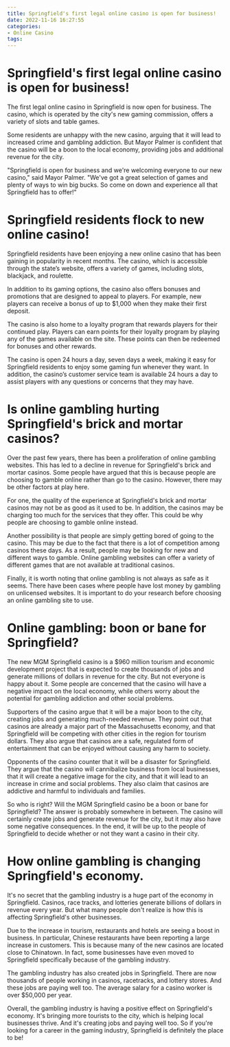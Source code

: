 ```yaml
---
title: Springfield's first legal online casino is open for business!
date: 2022-11-16 16:27:55
categories:
- Online Casino
tags:
---
```



#  Springfield's first legal online casino is open for business!

The first legal online casino in Springfield is now open for business. The casino, which is operated by the city's new gaming commission, offers a variety of slots and table games.

Some residents are unhappy with the new casino, arguing that it will lead to increased crime and gambling addiction. But Mayor Palmer is confident that the casino will be a boon to the local economy, providing jobs and additional revenue for the city.

"Springfield is open for business and we're welcoming everyone to our new casino," said Mayor Palmer. "We've got a great selection of games and plenty of ways to win big bucks. So come on down and experience all that Springfield has to offer!"

#  Springfield residents flock to new online casino!

 Springfield residents have been enjoying a new online casino that has been gaining in popularity in recent months. The casino, which is accessible through the state’s website, offers a variety of games, including slots, blackjack, and roulette.

In addition to its gaming options, the casino also offers bonuses and promotions that are designed to appeal to players. For example, new players can receive a bonus of up to $1,000 when they make their first deposit.

The casino is also home to a loyalty program that rewards players for their continued play. Players can earn points for their loyalty program by playing any of the games available on the site. These points can then be redeemed for bonuses and other rewards.

The casino is open 24 hours a day, seven days a week, making it easy for Springfield residents to enjoy some gaming fun whenever they want. In addition, the casino’s customer service team is available 24 hours a day to assist players with any questions or concerns that they may have.

#  Is online gambling hurting Springfield's brick and mortar casinos?

Over the past few years, there has been a proliferation of online gambling websites. This has led to a decline in revenue for Springfield's brick and mortar casinos. Some people have argued that this is because people are choosing to gamble online rather than go to the casino. However, there may be other factors at play here.

For one, the quality of the experience at Springfield's brick and mortar casinos may not be as good as it used to be. In addition, the casinos may be charging too much for the services that they offer. This could be why people are choosing to gamble online instead.

Another possibility is that people are simply getting bored of going to the casino. This may be due to the fact that there is a lot of competition among casinos these days. As a result, people may be looking for new and different ways to gamble. Online gambling websites can offer a variety of different games that are not available at traditional casinos.

Finally, it is worth noting that online gambling is not always as safe as it seems. There have been cases where people have lost money by gambling on unlicensed websites. It is important to do your research before choosing an online gambling site to use.

#  Online gambling: boon or bane for Springfield?

The new MGM Springfield casino is a $960 million tourism and economic development project that is expected to create thousands of jobs and generate millions of dollars in revenue for the city. But not everyone is happy about it. Some people are concerned that the casino will have a negative impact on the local economy, while others worry about the potential for gambling addiction and other social problems.

Supporters of the casino argue that it will be a major boon to the city, creating jobs and generating much-needed revenue. They point out that casinos are already a major part of the Massachusetts economy, and that Springfield will be competing with other cities in the region for tourism dollars. They also argue that casinos are a safe, regulated form of entertainment that can be enjoyed without causing any harm to society.

Opponents of the casino counter that it will be a disaster for Springfield. They argue that the casino will cannibalize business from local businesses, that it will create a negative image for the city, and that it will lead to an increase in crime and social problems. They also claim that casinos are addictive and harmful to individuals and families.

So who is right? Will the MGM Springfield casino be a boon or bane for Springfield? The answer is probably somewhere in between. The casino will certainly create jobs and generate revenue for the city, but it may also have some negative consequences. In the end, it will be up to the people of Springfield to decide whether or not they want a casino in their city.

#  How online gambling is changing Springfield's economy.

It's no secret that the gambling industry is a huge part of the economy in Springfield. Casinos, race tracks, and lotteries generate billions of dollars in revenue every year. But what many people don't realize is how this is affecting Springfield's other businesses.

Due to the increase in tourism, restaurants and hotels are seeing a boost in business. In particular, Chinese restaurants have been reporting a large increase in customers. This is because many of the new casinos are located close to Chinatown. In fact, some businesses have even moved to Springfield specifically because of the gambling industry.

The gambling industry has also created jobs in Springfield. There are now thousands of people working in casinos, racetracks, and lottery stores. And these jobs are paying well too. The average salary for a casino worker is over $50,000 per year.

Overall, the gambling industry is having a positive effect on Springfield's economy. It's bringing more tourists to the city, which is helping local businesses thrive. And it's creating jobs and paying well too. So if you're looking for a career in the gaming industry, Springfield is definitely the place to be!